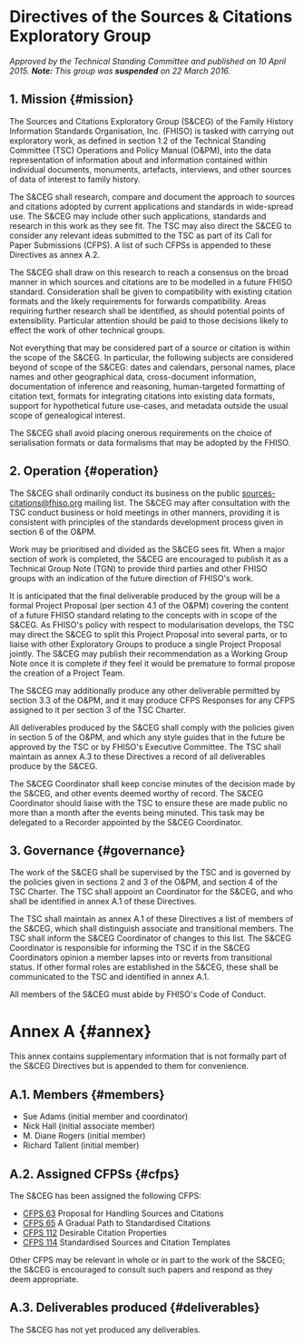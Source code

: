Directives of the Sources & Citations Exploratory Group
=======================================================

*Approved by the Technical Standing Committee and published on 10 April
2015.  **Note:** This group was **suspended** on 22 March 2016.*

1\.  Mission							{#mission}
------------

The Sources and Citations Exploratory Group (S&CEG) of the Family History
Information Standards Organisation, Inc. (FHISO) is tasked with carrying
out exploratory work, as defined in section 1.2 of the Technical
Standing Committee (TSC) Operations and Policy Manual (O&PM), into the 
data representation of information about and information contained within 
individual documents, monuments, artefacts, interviews, and other sources
of data of interest to family history.

The S&CEG shall research, compare and document the approach to sources and 
citations adopted by current applications and standards in wide-spread
use.  The S&CEG may include other such applications, standards and
research in this work as they see fit.  The TSC may also direct the S&CEG
to consider any relevant ideas submitted to the TSC as part of its Call
for Paper Submissions (CFPS).  A list of such CFPSs is appended to these
Directives as annex A.2.

The S&CEG shall draw on this research to reach a consensus on the broad
manner in which sources and citations are to be modelled in a future FHISO
standard.  Consideration shall be given to compatibility with existing
citation formats and the likely requirements for forwards compatibility.
Areas requiring further research shall be identified, as should potential 
points of extensibility.  Particular attention should be paid to those 
decisions likely to effect the work of other technical groups.

Not everything that may be considered part of a source or citation is
within the scope of the S&CEG.  In particular, the following subjects are
considered beyond of scope of the S&CEG: dates and calendars, personal names,
place names and other geographical data, cross-document information,
documentation of inference and reasoning, human-targeted formatting of 
citation text, formats for integrating citations into existing data formats, 
support for hypothetical future use-cases, and metadata outside the usual
scope of genealogical interest.

The S&CEG shall avoid placing onerous requirements on the choice of
serialisation formats or data formalisms that may be adopted by the
FHISO.


2\. Operation							{#operation}
-------------

The S&CEG shall ordinarily conduct its business on the public
sources-citations@fhiso.org mailing list.  The S&CEG may after consultation
with the TSC conduct business or hold meetings in other manners,
providing it is consistent with principles of the standards development
process given in section 6 of the O&PM.

Work may be prioritised and divided as the S&CEG sees fit.  When a major
section of work is completed, the S&CEG are encouraged to publish it as a
Technical Group Note (TGN) to provide third parties and other FHISO groups
with an indication of the future direction of FHISO's work. 

It is anticipated that the final deliverable produced by the group will
be a formal Project Proposal (per section 4.1 of the O&PM) covering the
content of a future FHISO standard relating to the concepts with in
scope of the S&CEG.  As FHISO's policy with respect to modularisation
develops, the TSC may direct the S&CEG to split this Project Proposal
into several parts, or to liaise with other Exploratory Groups to
produce a single Project Proposal jointly.  The S&CEG may publish their
recommendation as a Working Group Note once it is complete if they feel
it would be premature to formal propose the creation of a Project Team.

The S&CEG may additionally produce any other deliverable permitted by
section 3.3 of the O&PM, and it may produce CFPS Responses for any CFPS
assigned to it per section 3 of the TSC Charter.

All deliverables produced by the S&CEG shall comply with the policies
given in section 5 of the O&PM, and which any style guides that in the
future be approved by the TSC or by FHISO's Executive Committee.  The
TSC shall maintain as annex A.3 to these Directives a record of all
deliverables produce by the S&CEG.

The S&CEG Coordinator shall keep concise minutes of the decision made by
the S&CEG, and other events deemed worthy of record.  The S&CEG
Coordinator should liaise with the TSC to ensure these are made public
no more than a month after the events being minuted.  This task may be
delegated to a Recorder appointed by the S&CEG Coordinator.


3\. Governance							{#governance}
--------------

The work of the S&CEG shall be supervised by the TSC and is governed by
the policies given in sections 2 and 3 of the O&PM, and section 4 of the
TSC Charter.  The TSC shall appoint an Coordinator for the S&CEG, and who
shall be identified in annex A.1 of these Directives.

The TSC shall maintain as annex A.1 of these Directives a list of
members of the S&CEG, which shall distinguish associate and transitional
members.  The TSC shall inform the S&CEG Coordinator of changes to this
list.  The S&CEG Coordinator is responsible for informing the TSC if in
the S&CEG Coordinators opinion a member lapses into or reverts from
transitional status.  If other formal roles are established in the S&CEG,
these shall be communicated to the TSC and identified in annex A.1.

All members of the S&CEG must abide by FHISO's Code of Conduct.


Annex A								{#annex}
=======

This annex contains supplementary information that is not formally part
of the S&CEG Directives but is appended to them for convenience.

A.1.  Members							{#members}
-------------

* Sue Adams (initial member and coordinator)
* Nick Hall (initial associate member)
* M. Diane Rogers (initial member)
* Richard Tallent (initial member)

A.2.  Assigned CFPSs						{#cfps}
--------------------

The S&CEG has been assigned the following CFPS:

* [CFPS 63](http://fhiso.org/files/cfp/cfps63.pdf) Proposal for Handling Sources and Citations
* [CFPS 65](http://fhiso.org/files/cfp/cfps65.pdf) A Gradual Path to Standardised Citations
* [CFPS 112](http://fhiso.org/files/cfp/cfps112.pdf) Desirable Citation Properties
* [CFPS 114](http://fhiso.org/files/cfp/cfps114.pdf) Standardised Sources and Citation Templates

Other CFPS may be relevant in whole or in part to the work of the S&CEG;
the S&CEG is encouraged to consult such papers and respond as they deem
appropriate.

A.3.  Deliverables produced					{#deliverables}
---------------------------

The S&CEG has not yet produced any deliverables.
